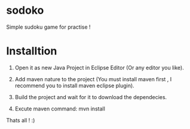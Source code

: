 sodoko
======

Simple sudoku game for practise !

Installtion
======
1) Open it as new Java Project in Eclipse Editor (Or any editor you like).

2) Add maven nature to the project (You must install maven first , I recommend you to install maven eclipse plugin).

3) Build the project and wait for it to download the dependecies.

4) Excute maven command: mvn install

Thats all ! :)
